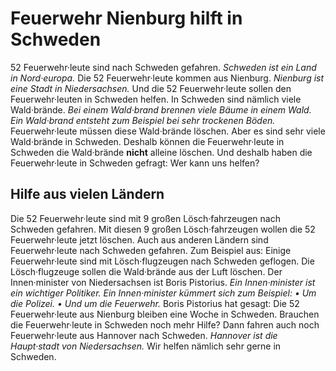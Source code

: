 # Feuerwehr Nienburg hilft in Schweden

52 Feuerwehr·leute sind nach Schweden gefahren. 
*Schweden ist ein Land in Nord·europa.* Die 52 Feuerwehr·leute kommen aus Nienburg. 
*Nienburg ist eine Stadt in Niedersachsen.* Und die 52 Feuerwehr·leute sollen den Feuerwehr·leuten in Schweden helfen. In Schweden sind nämlich viele Wald·brände. 
*Bei einem Wald·brand brennen viele Bäume in einem Wald.* 
*Ein Wald·brand entsteht zum Beispiel bei sehr trockenen Böden.* Feuerwehr·leute müssen diese Wald·brände löschen. Aber es sind sehr viele Wald·brände in Schweden. Deshalb können die Feuerwehr·leute in Schweden die Wald·brände **nicht** alleine löschen. Und deshalb haben die Feuerwehr·leute in Schweden gefragt: Wer kann uns helfen? 

## Hilfe aus vielen Ländern
Die 52 Feuerwehr·leute sind mit 9 großen Lösch·fahrzeugen nach Schweden gefahren. Mit diesen 9 großen Lösch·fahrzeugen wollen die 52 Feuerwehr·leute jetzt löschen. Auch aus anderen Ländern sind Feuerwehr·leute nach Schweden gefahren. Zum Beispiel aus: Einige Feuerwehr·leute sind mit Lösch·flugzeugen nach Schweden geflogen. Die Lösch·flugzeuge sollen die Wald·brände aus der Luft löschen. 
Der Innen·minister von Niedersachsen ist Boris Pistorius. 
*Ein Innen·minister ist ein wichtiger Politiker.* 
*Ein Innen·minister kümmert sich zum Beispiel:* 
*• Um die Polizei.* 
*• Und um die Feuerwehr.* Boris Pistorius hat gesagt: Die 52 Feuerwehr·leute aus Nienburg bleiben eine Woche in Schweden. Brauchen die Feuerwehr·leute in Schweden noch mehr Hilfe? Dann fahren auch noch Feuerwehr·leute aus Hannover nach Schweden. 
*Hannover ist die Haupt·stadt von Niedersachsen.* Wir helfen nämlich sehr gerne in Schweden. 
